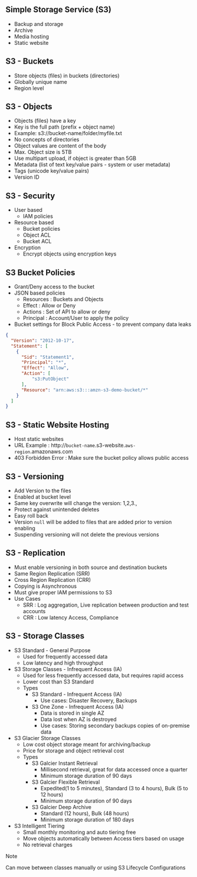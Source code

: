## Simple Storage Service (S3)
- Backup and storage
- Archive
- Media hosting
- Static website

## S3 - Buckets
- Store objects (files) in buckets (directories)
- Globally unique name
- Region level

## S3 - Objects
- Objects (files) have a key
- Key is the full path (prefix + object name)
- Example: s3://bucket-name/folder/myfile.txt
- No concepts of directories
- Object values are content of the body
- Max. Object size is 5TB
- Use multipart upload, if object is greater than 5GB
- Metadata (list of text key/value pairs - system or user metadata)
- Tags (unicode key/value pairs)
- Version ID

## S3 - Security
- User based
  - IAM policies
- Resource based
  - Bucket policies
  - Object ACL
  - Bucket ACL
- Encryption
  - Encrypt objects using encryption keys

## S3 Bucket Policies
- Grant/Deny access to the bucket
- JSON based policies
    - Resources : Buckets and Objects
    - Effect : Allow or Deny
    - Actions : Set of API to allow or deny
    - Principal : Account/User to apply the policy
- Bucket settings for Block Public Access - to prevent company data leaks
  
```json
{
  "Version": "2012-10-17",
  "Statement": [
    {
      "Sid": "Statement1",
      "Principal": "*",
      "Effect": "Allow",
      "Action": [
          "s3:PutObject"
      ],
      "Resource": "arn:aws:s3:::amzn-s3-demo-bucket/*"
    }
  ]
}
```

## S3 - Static Website Hosting
- Host static websites
- URL Example : http://`bucket-name`.s3-website.`aws-region`.amazonaws.com
- 403 Forbidden Error : Make sure the bucket policy allows public access

## S3 - Versioning
- Add Version to the files
- Enabled at bucket level
- Same key overwrite will change the version: 1,2,3.,
- Protect against unintended deletes
- Easy roll back
- Version `null` will be added to files that are added prior to version enabling
- Suspending versioning will not delete the previous versions

## S3 - Replication
- Must enable versioning in both source and destination buckets
- Same Region Replication (SRR)
- Cross Region Replication (CRR)
- Copying is Asynchronous
- Must give proper IAM permissions to S3
- Use Cases
  - SRR : Log aggregation, Live replication between production and test accounts
  - CRR : Low latency Access, Compliance

## S3 - Storage Classes
- S3 Standard - General Purpose
  - Used for frequently accessed data
  - Low latency and high throughput
- S3 Storage Classes - Infrequent Access (IA)
  - Used for less frequently accessed data, but requires rapid access
  - Lower cost than S3 Standard
  - Types
    - S3 Standard - Infrequent Access (IA)
      - Use cases: Disaster Recovery, Backups
    - S3 One Zone - Infrequent Access (IA)
      - Data is stored in single AZ
      - Data lost when AZ is destroyed
      - Use cases: Storing secondary backups copies of on-premise data
- S3 Glacier Storage Classes
  - Low cost object storage meant for archiving/backup
  - Price for storage and object retrieval cost
  - Types
    - S3 Galcier Instant Retrieval
      - Millisecond retrieval, great for data accessed once a quarter
      - Minimum storage duration of 90 days
    - S3 Galcier Flexible Retrieval
      - Expedited(1 to 5 minutes), Standard (3 to 4 hours), Bulk (5 to 12 hours)
      - Minimum storage duration of 90 days
    - S3 Galcier Deep Archive
      - Standard (12 hours), Bulk (48 hours)
      - Minimum storage duration of 180 days
- S3 Intelligent Tiering
  - Small monthly monitoring and auto tiering free
  - Move objects automatically between Access tiers based on usage
  - No retrieval charges

> [!NOTE]
> Can move between classes manually or using S3 Lifecycle Configurations
